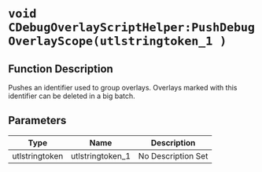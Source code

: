 # `void CDebugOverlayScriptHelper:PushDebugOverlayScope(utlstringtoken_1 )`
## Function Description
Pushes an identifier used to group overlays. Overlays marked with this identifier can be deleted in a big batch.
## Parameters
Type|Name|Description
--|--|--
utlstringtoken|utlstringtoken_1|No Description Set
